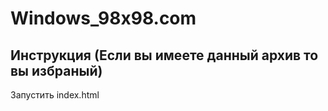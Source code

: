 # Windows_98x98.com
Инструкция (Если вы имеете данный архив то вы избраный)
-----------------------------------------------------------------
Запустить index.html
